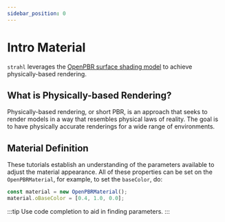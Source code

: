 ```yaml
---
sidebar_position: 0
---
```


# Intro Material

`strahl` leverages the [OpenPBR surface shading model](https://github.com/AcademySoftwareFoundation/OpenPBR) to achieve physically-based rendering.

## What is Physically-based Rendering?

Physically-based rendering, or short PBR, is an approach that seeks to render models in a way that resembles physical laws of reality. The goal is to have physically accurate renderings for a wide range of environments.

## Material Definition

These tutorials establish an understanding of the parameters available to adjust the material appearance. All of these properties can be set on the `OpenPBRMaterial`, for example, to set the `baseColor`, do:

```js
const material = new OpenPBRMaterial();
material.oBaseColor = [0.4, 1.0, 0.0];
```

:::tip
Use code completion to aid in finding parameters.
:::
